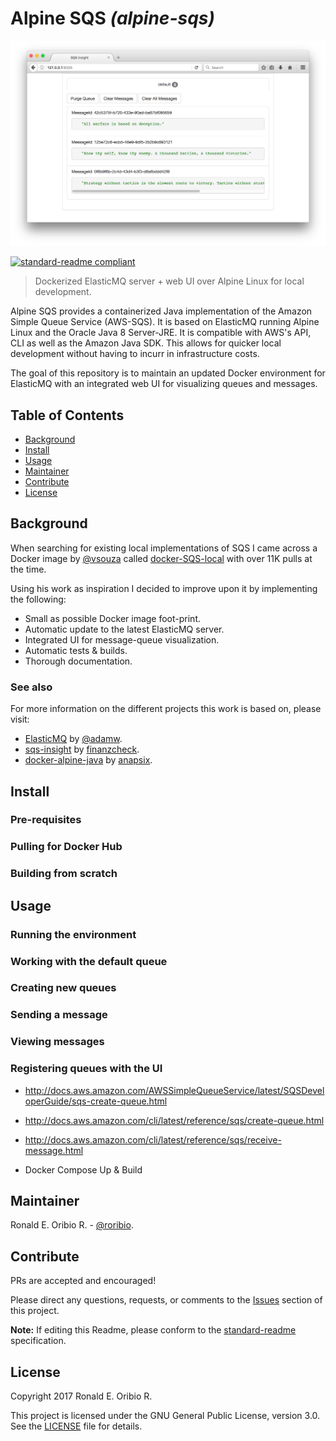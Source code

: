 # Alpine SQS _(alpine-sqs)_

![banner](./banner.png)

[![standard-readme compliant](https://img.shields.io/badge/readme%20style-standard-brightgreen.svg?style=flat-square)](https://github.com/RichardLitt/standard-readme)

> Dockerized ElasticMQ server + web UI over Alpine Linux for local development.

Alpine SQS provides a containerized Java implementation of the Amazon Simple Queue Service (AWS-SQS). It is based on ElasticMQ running Alpine Linux and the Oracle Java 8 Server-JRE. It is compatible with AWS's API, CLI as well as the Amazon Java SDK. This allows for quicker local development without having to incurr in infrastructure costs.

The goal of this repository is to maintain an updated Docker environment for ElasticMQ with an integrated web UI for visualizing queues and messages.

## Table of Contents

- [Background](#background)
- [Install](#install)
- [Usage](#usage)
- [Maintainer](#maintainer)
- [Contribute](#contribute)
- [License](#license)

## Background
When searching for existing local implementations of SQS I came across a Docker image by [@vsouza](https://github.com/vsouza) called [docker-SQS-local](https://github.com/vsouza/docker-SQS-local) with over 11K pulls at the time. 

Using his work as inspiration I decided to improve upon it by implementing the following:

- Small as possible Docker image foot-print.
- Automatic update to the latest ElasticMQ server.
- Integrated UI for message-queue visualization.
- Automatic tests & builds.
- Thorough documentation.

### See also
For more information on the different projects this work is based on, please visit:

- [ElasticMQ](https://github.com/adamw/elasticmq) by [@adamw](https://github.com/adamw).
- [sqs-insight](https://github.com/finanzcheck/sqs-insight) by [finanzcheck](https://github.com/finanzcheck).
- [docker-alpine-java](https://github.com/anapsix/docker-alpine-java) by [anapsix](https://github.com/anapsix).

## Install
### Pre-requisites
### Pulling for Docker Hub
### Building from scratch

## Usage
### Running the environment
### Working with the default queue
### Creating new queues
### Sending a message
### Viewing messages
### Registering queues with the UI

- http://docs.aws.amazon.com/AWSSimpleQueueService/latest/SQSDeveloperGuide/sqs-create-queue.html

- http://docs.aws.amazon.com/cli/latest/reference/sqs/create-queue.html

- http://docs.aws.amazon.com/cli/latest/reference/sqs/receive-message.html

- Docker Compose Up & Build

## Maintainer
Ronald E. Oribio R. - [@roribio](https://github.com/roribio).

## Contribute
PRs are accepted and encouraged!

Please direct any questions, requests, or comments to the [Issues](https://github.com/roribio/alpine-sqs/issues) section of this project. 

**Note:** If editing this Readme, please conform to the [standard-readme](https://github.com/RichardLitt/standard-readme) specification.

## License
Copyright 2017 Ronald E. Oribio R.

This project is licensed under the GNU General Public License, version 3.0. See the [LICENSE](./LICENSE) file for details.
